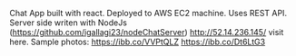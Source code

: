 Chat App built with react.
Deployed to AWS EC2 machine.
Uses REST API.
Server side writen with NodeJs (https://github.com/igallagi23/nodeChatServer)
http://52.14.236.145/ visit here.
Sample photos:
https://ibb.co/VVPtQLZ
https://ibb.co/Dt6LtG3
